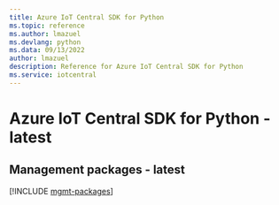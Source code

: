 ```yaml
---
title: Azure IoT Central SDK for Python
ms.topic: reference
ms.author: lmazuel
ms.devlang: python
ms.data: 09/13/2022
author: lmazuel
description: Reference for Azure IoT Central SDK for Python
ms.service: iotcentral
---
```

# Azure IoT Central SDK for Python - latest

## Management packages - latest
[!INCLUDE [mgmt-packages](iot-central-mgmt-index.md)]